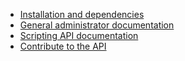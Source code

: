  * [Installation and dependencies](../README.md#installation--configuration)
 * [General administrator documentation](Admin.md)
 * [Scripting API documentation](Functions.md)
 * [Contribute to the API](Contribute_API.md)
